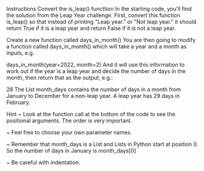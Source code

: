Instructions
Convert the is_leap() functtion
In the starting code, you'll find the solution from the Leap Year challenge. First, convert this function is_leap() so that instead of printing "Leap year." or "Not leap year." it should return True if it is a leap year and return False if it is not a leap year.

Create a new function called days_in_month()
You are then going to modify a function called days_in_month() which will take a year and a month as inputs, e.g.

days_in_month(year=2022, month=2)
And it will use this information to work out if the year is a leap year and decide the number of days in the month, then return that as the output, e.g.:

28
The List month_days contains the number of days in a month from January to December for a non-leap year. A leap year has 29 days in February.


Hint
~ Look at the function call at the bottom of the code to see the positional arguments. The order is very important.

~ Feel free to choose your own parameter names.


~ Remember that month_days is a List and Lists in Python start at position 0. So the number of days in January is month_days[0]

~ Be careful with indentation.